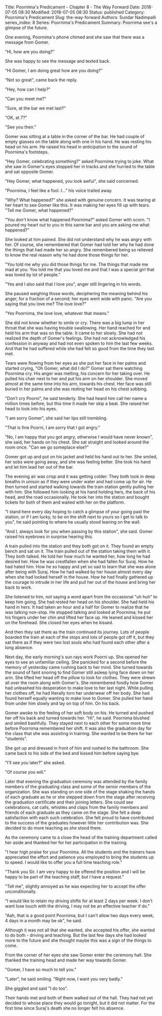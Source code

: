 Title: Poornima's Predicament - Chapter 8 - The Way Forward
Date: 2018-07-05 08:30
Modified: 2018-07-05 08:30
Status: published
Category: Poornima's Predicament
Slug: the-way-forward
Authors: Sundar Nadimpalli
series_index: 8
Series: Poornima's Predicament
Summary: Poornima see's a glimpse of the future.

One evening, Poornima's phone chimed and she saw that there was a message from Gomer.  

“Hi, how are you doing?”

She was happy to see the message and texted back. 

“Hi Gomer, I am doing great how are you doing?” 

"Not so great", came back the reply.  

"Hey, how can I help?"  

"Can you meet me?" 

"Sure, at the bar we met last?" 

"OK, at 7?" 

"See you then." 

Gomer was sitting at a table in the corner of the bar. He had couple of empty glasses on the table along with one in his hand. He was resting his head on his arm. He raised his head in anticipation to the sound of Poornima's footsteps.  

"Hey Gomer, celebrating something?” asked Poornima trying to joke. What she saw in Gomer's eyes stopped her in tracks and she hurried to the table and sat opposite Gomer.  

"Hey Gomer, what happened, you look awful", she said concerned.  

"Poornima, I feel like a fool. I...” his voice trailed away.  

"Why? What happened?” she asked with genuine concern. It was tearing at her heart to see Gomer like this. It was making her eyes fill up with tears. "Tell me Gomer, what happened?" 

"You don't know what happened Poornima?” asked Gomer with scorn. "I poured my heart out to you in this same bar and you are asking me what happened?" 

She looked at him pained. She did not understand why he was angry with her. Of course, she remembered that Gomer had told her why he had done the things that had made her so angry. She remembered being so relieved to know the real reason why he had done those things for her.  

"You told me why you did those things for me. The things that made me mad at you. You told me that you loved me and that I was a special girl that was loved by lot of people."  

"Yes and I also said that I love you", anger still lingering in his words. 

She paused weighing those words, deciphering the meaning behind his anger, for a fraction of a second; her eyes went wide with panic. "Are you saying that you love me? The love love?" 

"Yes Poornima, the love love, whatever that means." 

She did not know whether to smile or cry. There was a big lump in her throat that she was having trouble swallowing. Her hand reached for and held his arm that was on the table. It came to her slowly. She had not realized the depth of Gomer's feelings. She had not acknowledged his confession in anyway and had not even spoken to him the last few weeks. And that he had suffered while she had felt so good from the time they last met. 

Tears were flowing from her eyes as she put her face in her palms and started crying, "Oh Gomer, what did I do?" Gomer sat there watching Poornima cry. His anger was melting, his concern for her taking over. He pulled his chair next to her and put his arm on her shoulder. She moved almost at the same time into his arm, towards his chest. Her face was still buried in her palms and she was resting her head on his chest sobbing.  

"Don’t cry Poorni", he said tenderly. She had heard him call her name a million times before, but this time it made her skip a beat. She raised her head to look into his eyes.  

"I am sorry Gomer", she said her lips still trembling.  

"That is fine Poorni, I am sorry that I got angry."  

"No, I am happy that you got angry, otherwise I would have never known", she said, her hands on his chest. She sat straight and looked around the room once. "Can we go someplace else?" 

Gomer got up and put on his jacket and held his hand out to her. She smiled, her sobs were going away, and she was feeling better. She took his hand and let him lead her out of the bar.  

The evening air was crisp and it was getting colder. They both took in deep breaths in unison as if they were under water and had come up for air. He then turned and started walking towards the train station gently pulling her with him. She followed him looking at his hand holding hers, the back of his head, and the road occasionally. He took her into the station and bought tickets for both of them and waited with her on the platform.  

"I stand here every day hoping to catch a glimpse of your going past the station, or if I am lucky, to be on the shift next to yours so I get to talk to you", he said pointing to where he usually stood leaning on the wall.  

"And I, always look for you when passing by this station", she said. Gomer raised his eyebrows in surprise hearing this.  

A train pulled into the station and they both got on it. They found an empty bench and sat on it. The train pulled out of the station taking them with it. They both talked. He told her how much he wanted her, how long he had desired her. How he was crestfallen when she had fallen for Suraj. How he had hated him. How he so happy and yet so sad to learn that she was alone after being with Suraj. How he had walked by her house almost every day when she had locked herself in the house. How he had finally gathered up the courage to intrude in her life and pull her out of the house and bring her back to work.  

She listened to him, not saying a word apart from the occasional "uh huh" to keep him going. She had rested her head on his shoulder. She had held his hand in hers. It had taken an hour and a half for Gomer to realize that he was talking non-stop. He stopped talking and looked at Poornima; he put his fingers under her chin and lifted her face up. He leaned and kissed her on the forehead. She closed her eyes when he kissed.  

And then they sat there as the train continued its journey. Lots of people boarded the train at each of the stops and lots of people got off it, but they sat there as if they were two lost souls who had found each other after a long absence.  

Next day, the early morning's sun rays work Poorni up. She opened her eyes to see an unfamiliar ceiling. She panicked for a second before the memory of yesterday came rushing back to her mind. She turned towards the sound of faint snoring to find Gomer still asleep lying face down on her arm. She lifted her head off the pillow to look for clothes. They were strewn all over the room along with Gomer's. She remembered fondly how Gomer had unleashed his desperation to make love to her last night. While pulling her clothes off, he had literally torn her underwear off her body. She had found herself equally wanting to make love to Gomer. She pulled her hand from under him slowly and lay on top of him. On his back.  

Gomer awoke to the feeling of her soft body on his. He turned and pushed her off his back and turned towards her. "Hi", he said. Poornima blushed and smiled bashfully. They stayed next to each other for some more time before Poornima remembered her shift. It was also the graduation day for the class that she was assisting in training. She wanted to be there for her "students".  

She got up and dressed in front of him and rushed to the bathroom. She came back to his side of the bed and kissed him before saying bye.  

"I'll see you later?” she asked.  

"Of course you will." 

Later that evening the graduation ceremony was attended by the family members of the graduating class and some of the senior members of the organization. She was standing on one side of the stage shaking the hands of each graduate as he or she stepped down from the stage after receiving the graduation certificate and their joining letters. She could see celebrations, cat calls, whistles and claps from the family members and friends of each graduate as they came on the stage. She felt a deep satisfaction with each such celebration. She felt proud to have contributed to the success of the graduates however little her contribution was. She decided to do more teaching as she stood there.  

As the ceremony came to a close the head of the training department called her aside and thanked her for her participation in the training.  

"I hear high praise for your Poornima. All the students and the trainers have appreciated the effort and patience you employed to bring the students up to speed. I would like to offer you a full time teaching role." 

"Thank you Sir. I am very happy to be offered the position and I will be happy to be part of the teaching staff, but I have a request."  

"Tell me", slightly annoyed as he was expecting her to accept the offer unconditionally.  

"I would like to retain my driving shifts for at least 2 days per week. I don’t want lose touch with the driving, I may not be an effective teacher if do."   

"Aah, that is a good point Poornima, but I can't allow two days every week, 4 days in a month may be ok", he said.  

Although it was not all that she wanted, she accepted his offer, she wanted to do both - driving and teaching. But the last few days she had looked more to the future and she thought maybe this was a sign of the things to come.  

From the corner of her eyes she saw Gomer enter the ceremony hall. She thanked the training head and made her way towards Gomer.  

"Gomer, I have so much to tell you."  

"Later", he said smiling. "Right now, I want you very badly." 

She giggled and said "I do too". 

Their hands met and both of them walked out of the hall. They had not yet decided to whose place they would go tonight, but it did not matter. For the first time since Suraj's death she no longer felt his absence. 